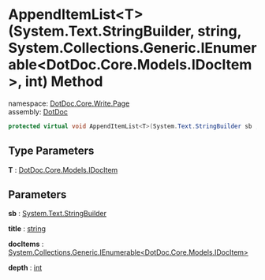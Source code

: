 ﻿# AppendItemList\<T\>\(System\.Text\.StringBuilder, string, System\.Collections\.Generic\.IEnumerable\<DotDoc\.Core\.Models\.IDocItem\>, int\) Method

namespace: [DotDoc\.Core\.Write\.Page](../../DotDoc.Core.Write.Page.md)<br />
assembly: [DotDoc](../../../DotDoc.md)



```csharp
protected virtual void AppendItemList<T>(System.Text.StringBuilder sb ,string title ,System.Collections.Generic.IEnumerable<DotDoc.Core.Models.IDocItem> docItems ,int depth = 2);
```

## Type Parameters

__T__ : [DotDoc\.Core\.Models\.IDocItem](../../../DotDoc/DotDoc.Core.Models/IDocItem.md)



## Parameters

__sb__ : [System\.Text\.StringBuilder](https://docs.microsoft.com/dotnet/api/System.Text.StringBuilder)



__title__ : [string](https://docs.microsoft.com/dotnet/api/System.String)



__docItems__ : [System\.Collections\.Generic\.IEnumerable\<DotDoc\.Core\.Models\.IDocItem\>](https://docs.microsoft.com/dotnet/api/System.Collections.Generic.IEnumerable-1)



__depth__ : [int](https://docs.microsoft.com/dotnet/api/System.Int32)



